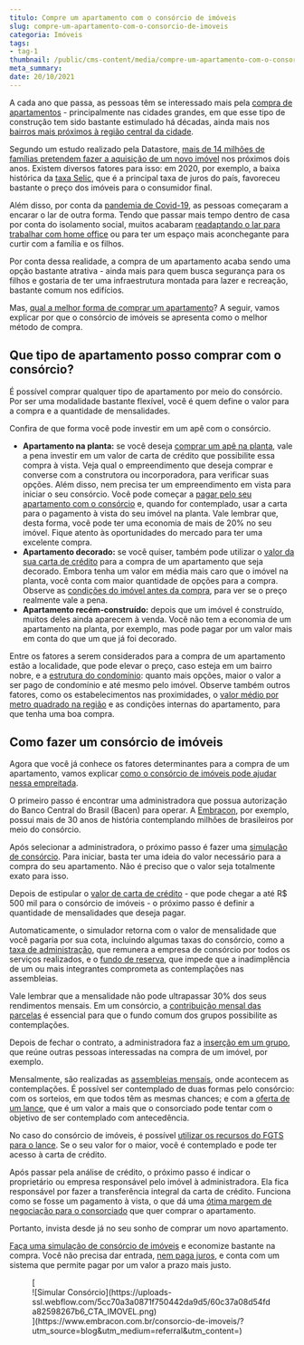 ```yaml
---
titulo: Compre um apartamento com o consórcio de imóveis
slug: compre-um-apartamento-com-o-consorcio-de-imoveis
categoria: Imóveis
tags:
- tag-1
thumbnail: /public/cms-content/media/compre-um-apartamento-com-o-consorcio-de-imoveis.jpg
meta_summary: 
date: 20/10/2021
---
```

A cada ano que passa, as pessoas têm se interessado mais pela [compra de apartamentos](https://www.embracon.com.br/imoveis/comprar-apartamento-consorcio) - principalmente nas cidades grandes, em que esse tipo de construção tem sido bastante estimulado há décadas, ainda mais nos [bairros mais próximos à região central da cidade](https://www.embracon.com.br/blog/saiba-o-que-considerar-ao-escolher-um-bairro-para-morar).

Segundo um estudo realizado pela Datastore, [mais de 14 milhões de famílias pretendem fazer a aquisição de um novo imóvel](https://imoveis.estadao.com.br/compra/mercado-imobiliario-no-brasil-pode-crescer-ate-30-este-ano/) nos próximos dois anos. Existem diversos fatores para isso: em 2020, por exemplo, a baixa histórica da [taxa Selic](https://www.embracon.com.br/blog/entenda-a-importancia-da-taxa-selic-e-da-inflacao), que é a principal taxa de juros do país, favoreceu bastante o preço dos imóveis para o consumidor final.

Além disso, por conta da [pandemia de Covid-19](https://www.embracon.com.br/blog/35-coisas-para-fazer-quando-a-pandemia-passar), as pessoas começaram a encarar o lar de outra forma. Tendo que passar mais tempo dentro de casa por conta do isolamento social, muitos acabaram [readaptando o lar para trabalhar com home office](https://www.embracon.com.br/blog/home-office-5-dicas-para-manter-o-cantinho-de-trabalho-organizado) ou para ter um espaço mais aconchegante para curtir com a família e os filhos.

Por conta dessa realidade, a compra de um apartamento acaba sendo uma opção bastante atrativa - ainda mais para quem busca segurança para os filhos e gostaria de ter uma infraestrutura montada para lazer e recreação, bastante comum nos edifícios.

Mas, [qual a melhor forma de comprar um apartamento](https://www.embracon.com.br/blog/8-dicas-compra-primeiro-imovel)? A seguir, vamos explicar por que o consórcio de imóveis se apresenta como o melhor método de compra.

Que tipo de apartamento posso comprar com o consórcio? 
-------------------------------------------------------

É possível comprar qualquer tipo de apartamento por meio do consórcio. Por ser uma modalidade bastante flexível, você é quem define o valor para a compra e a quantidade de mensalidades.

Confira de que forma você pode investir em um apê com o consórcio.

- **Apartamento na planta:** se você deseja [comprar um apê na planta](https://www.embracon.com.br/blog/saiba-como-comprar-apartamento-na-planta-com-consorcio), vale a pena investir em um valor de carta de crédito que possibilite essa compra à vista. Veja qual o empreendimento que deseja comprar e converse com a construtora ou incorporadora, para verificar suas opções. Além disso, nem precisa ter um empreendimento em vista para iniciar o seu consórcio. Você pode começar a [pagar pelo seu apartamento com o consórcio](https://www.embracon.com.br/blog/o-que-analisar-antes-de-comprar-um-imovel) e, quando for contemplado, usar a carta para o pagamento à vista do seu imóvel na planta. Vale lembrar que, desta forma, você pode ter uma economia de mais de 20% no seu imóvel. Fique atento às oportunidades do mercado para ter uma excelente compra.
- **Apartamento decorado:** se você quiser, também pode utilizar o [valor da sua carta de crédito](https://www.embracon.com.br/blog/o-que-e-a-carta-de-credito-como-funciona-e-como-usar) para a compra de um apartamento que seja decorado. Embora tenha um valor em média mais caro que o imóvel na planta, você conta com maior quantidade de opções para a compra. Observe as [condições do imóvel antes da compra](https://www.embracon.com.br/blog/saiba-o-que-levar-em-consideracao-antes-de-comprar-um-imovel), para ver se o preço realmente vale a pena.
- **Apartamento recém-construído:** depois que um imóvel é construído, muitos deles ainda aparecem à venda. Você não tem a economia de um apartamento na planta, por exemplo, mas pode pagar por um valor mais em conta do que um que já foi decorado.

Entre os fatores a serem considerados para a compra de um apartamento estão a localidade, que pode elevar o preço, caso esteja em um bairro nobre, e a [estrutura do condomínio](https://www.embracon.com.br/blog/casa-em-condominio-fechado-quando-e-porque-fazer-esse-investimento): quanto mais opções, maior o valor a ser pago de condomínio e até mesmo pelo imóvel. Observe também outros fatores, como os estabelecimentos nas proximidades, o [valor médio por metro quadrado na região](https://www.embracon.com.br/blog/melhores-cidades-para-viver-com-valores-de-metro-quadrado) e as condições internas do apartamento, para que tenha uma boa compra.

Como fazer um consórcio de imóveis 
-----------------------------------

Agora que você já conhece os fatores determinantes para a compra de um apartamento, vamos explicar [como o consórcio de imóveis pode ajudar nessa empreitada](https://www.embracon.com.br/blog/6-coisas-contratar-consorcio-de-imoveis).

O primeiro passo é encontrar uma administradora que possua autorização do Banco Central do Brasil (Bacen) para operar. A [Embracon](https://www.embracon.com.br/), por exemplo, possui mais de 30 anos de história contemplando milhões de brasileiros por meio do consórcio.

Após selecionar a administradora, o próximo passo é fazer uma [simulação de consórcio](https://www.embracon.com.br/blog/descubra-como-fazer-uma-simulacao-no-consorcio). Para iniciar, basta ter uma ideia do valor necessário para a compra do seu apartamento. Não é preciso que o valor seja totalmente exato para isso.

Depois de estipular o [valor de carta de crédito](https://www.embracon.com.br/blog/tudo-o-que-voce-precisa-saber-sobre-a-carta-de-credito-de-consorcios) - que pode chegar a até R$ 500 mil para o consórcio de imóveis - o próximo passo é definir a quantidade de mensalidades que deseja pagar.

Automaticamente, o simulador retorna com o valor de mensalidade que você pagaria por sua cota, incluindo algumas taxas do consórcio, como a [taxa de administração](https://www.embracon.com.br/blog/como-funciona-a-taxa-de-administracao-de-um-consorcio), que remunera a empresa de consórcio por todos os serviços realizados, e o [fundo de reserva](https://www.embracon.com.br/blog/o-que-e-e-como-funciona-o-fundo-de-reserva), que impede que a inadimplência de um ou mais integrantes comprometa as contemplações nas assembleias.

Vale lembrar que a mensalidade não pode ultrapassar 30% dos seus rendimentos mensais. Em um consórcio, a [contribuição mensal das parcelas](https://www.embracon.com.br/blog/5-dicas-para-pagar-seu-consorcio-sem-preocupacao) é essencial para que o fundo comum dos grupos possibilite as contemplações.

Depois de fechar o contrato, a administradora faz a [inserção em um grupo](https://www.embracon.com.br/blog/como-funciona-um-grupo-de-consorcio), que reúne outras pessoas interessadas na compra de um imóvel, por exemplo.

Mensalmente, são realizadas as [assembleias mensais](https://www.embracon.com.br/blog/assembleia-de-consorcio-como-funciona), onde acontecem as contemplações. É possível ser contemplado de duas formas pelo consórcio: com os sorteios, em que todos têm as mesmas chances; e com a [oferta de um lance](https://www.embracon.com.br/blog/como-fazer-oferta-de-lance-em-consorcio), que é um valor a mais que o consorciado pode tentar com o objetivo de ser contemplado com antecedência.

No caso do consórcio de imóveis, é possível [utilizar os recursos do FGTS para o lance](https://www.embracon.com.br/blog/5-passos-para-voce-usar-o-fgts-no-consorcio-imobiliario). Se o seu valor for o maior, você é contemplado e pode ter acesso à carta de crédito.

Após passar pela análise de crédito, o próximo passo é indicar o proprietário ou empresa responsável pelo imóvel à administradora. Ela fica responsável por fazer a transferência integral da carta de crédito. Funciona como se fosse um pagamento à vista, o que dá uma [ótima margem de negociação para o consorciado](https://www.embracon.com.br/blog/4-dicas-para-conseguir-uma-boa-negociacao-na-hora-de-adquirir-o-seu-bem) que quer comprar o apartamento.

Portanto, invista desde já no seu sonho de comprar um novo apartamento.

[Faça uma simulação de consórcio de imóveis](https://www.embracon.com.br/consorcio-de-imoveis) e economize bastante na compra. Você não precisa dar entrada, [nem paga juros](https://www.embracon.com.br/blog/parcela-de-consorcio-tem-juros), e conta com um sistema que permite pagar por um valor a prazo mais justo.

<figure class="w-richtext-figure-type-image w-richtext-align-center">[<div>![Simular Consórcio](https://uploads-ssl.webflow.com/5cc70a3a0871f750442da9d5/60c37a08d54fda82598267b6_CTA_IMOVEL.png)</div>](https://www.embracon.com.br/consorcio-de-imoveis/?utm_source=blog&utm_medium=referral&utm_content=)</figure>
